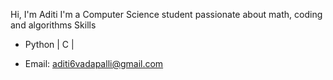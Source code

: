  Hi, I'm Aditi
I'm a Computer Science student passionate about math, coding and algorithms
Skills
- Python | C | 

- Email: aditi6vadapalli@gmail.com

